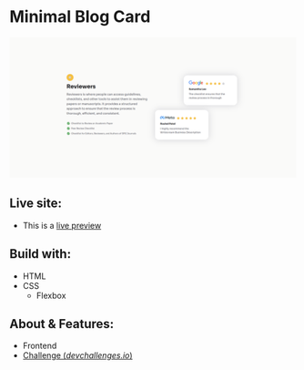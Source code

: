 # Minimal Blog Card

![Demo](screenshots/demo.png)

## Live site:
* This is a [live preview](https://alemobn.github.io/devChallenges_03)

## Build with:
* HTML
* CSS
    * Flexbox

## About & Features:
* Frontend
* [Challenge (*devchallenges.io*)](https://devchallenges.io/challenge/testimonial-page)